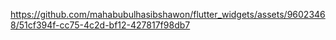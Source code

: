 https://github.com/mahabubulhasibshawon/flutter_widgets/assets/96023468/51cf394f-cc75-4c2d-bf12-427817f98db7
